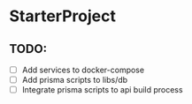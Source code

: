 # StarterProject

## TODO:

- [ ] Add services to docker-compose
- [ ] Add prisma scripts to libs/db
- [ ] Integrate prisma scripts to api build process
